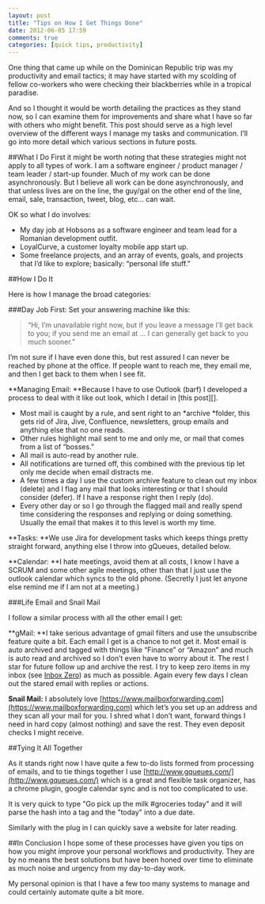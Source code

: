 ```yaml
---
layout: post
title: "Tips on How I Get Things Done"
date: 2012-06-05 17:59
comments: true
categories: [quick tips, productivity]
---
```


One thing that came up while on the Dominican Republic trip was my
productivity and email tactics; it may have started with my scolding of
fellow co-workers who were checking their blackberries while in a
tropical paradise.

And so I thought it would be worth detailing the practices as they stand
now, so I can examine them for improvements and share what I have so far
with others who might benefit. This post should serve as a high level
overview of the different ways I manage my tasks and communication. I’ll
go into more detail which various sections in future posts.

##What I Do
First it might be worth noting that these strategies might not apply to
all types of work. I am a software engineer / product manager / team
leader / start-up founder. Much of my work can be done asynchronously.
But I believe all work can be done asynchronously, and that unless lives
are on the line, the guy/gal on the other end of the line, email, sale,
transaction, tweet, blog, etc… can wait.

OK so what I do involves:

-   My day job at Hobsons as a software engineer and team lead for a
    Romanian development outfit.
-   LoyalCurve, a customer loyalty mobile app start up.
-   Some freelance projects, and an array of events, goals, and projects
    that I’d like to explore; basically: “personal life stuff.”

##How I Do It

Here is how I manage the broad categories:



###Day Job
First: Set your answering machine like this:

> “Hi, I’m unavailable right now, but if you leave a message I’ll get
> back to you; if you send me an email at … I can generally get back to
> you much sooner.”

I’m not sure if I have even done this, but rest assured I can never be
reached by phone at the office. If people want to reach me, they email
me, and then I get back to them when I see fit.


**Managing Email: **Because I have to use Outlook (barf) I developed a
process to deal with it like out look, which I detail in [this post][].

-   Most mail is caught by a rule, and sent right to
    an *archive *folder, this gets rid of Jira, Jive, Confluence,
    newsletters, group emails and anything else that no one reads.
-   Other rules highlight mail sent to me and only me, or mail that
    comes from a list of “bosses.”
-   All mail is auto-read by another rule.
-   All notifications are turned off, this combined with the previous
    tip let only me decide when email distracts me.
-   A few times a day I use the custom archive feature to clean out my
    inbox (delete) and I flag any mail that looks interesting or that I
    should consider (defer). If I have a response right then I reply
    (do).
-   Every other day or so I go through the flagged mail and really spend
    time considering the responses and replying or doing something.
    Usually the email that makes it to this level is worth my time.

**Tasks: **We use Jira for development tasks which keeps things pretty
straight forward, anything else I throw into gQueues, detailed below.

**Calendar: **I hate meetings, avoid them at all costs, I know I have a
SCRUM and some other agile meetings, other than that I just use the
outlook calendar which syncs to the old phone. (Secretly I just let
anyone else remind me if I am not at a meeting.)

###Life Email and Snail Mail

I follow a similar process with all the other email I get:

**gMail: **I take serious advantage of gmail filters and use the
unsubscribe feature quite a bit. Each email I get is a chance to not get
it. Most email is auto archived and tagged with things like “Finance” or
“Amazon” and much is auto read and archived so I don’t even have to
worry about it. The rest I star for future follow up and archive the
rest. I try to keep zero items in my inbox (see [Inbox Zero](http://inboxzero.com/)) as much
as possible. Again every few days I clean out the stared email
with replies or actions.

**Snail Mail:** I absolutely love [https://www.mailboxforwarding.com](https://www.mailboxforwarding.com)
which let’s you set up an address and they scan all your mail for you. I
shred what I don’t want, forward things I need in hard copy (almost
nothing) and save the rest. They even deposit checks I might receive.

##Tying It All Together

As it stands right now I have quite a few to-do lists formed from
processing of emails, and to tie things together I
use [http://www.gqueues.com/](http://www.gqueues.com/) which is a great and flexible task
organizer, has a chrome plugin, google calendar sync and is not too complicated to use.

It is very quick to type "Go pick up the milk #groceries today" and it will parse the hash into a tag and the "today" into a due date.

Similarly with the plug in I can quickly save a website for later reading.

##In Conclusion
I hope some of these processes have given you tips on how you might improve your personal workflows and productivity. They are by no means the best solutions but have been honed over time to eliminate as much noise and urgency from my day-to-day work.

My personal opinion is that I have a few too many systems to manage and could certainly automate quite a bit more.

